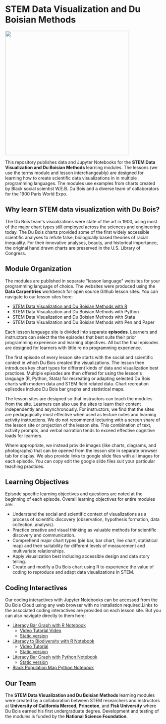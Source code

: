 # STEM Data Visualization and Du Boisian Methods

<div>
<img src="https://github.com/carpentries-incubator/R-Data-Viz-with-Du-Bois/blob/main/episodes/files/du-bois-title.png?raw=true"
width="400" />
</div>

This repository publishes data and Jupyter Notebooks for the **STEM Data Visualization 
and Du Boisian Methods** learning modules. The lessons (we use the terms module 
and lesson interchangeably) are designed for learning how 
to create scientific data visualizations in in multiple programming languages.
The modules use examples from charts created by Black social scientist W.E.B. 
Du Bois and a diverse team of collaborators for the 1900 Paris World Expo.

## Why learn STEM data visualization with Du Bois?

The Du Bois team's visualizations were state of the art in 1900, using most of
the major chart types still employed across the sciences and engineering today.
The Du Bois charts provided some of the first widely accessible scientific 
analyses to refute false, biologically based theories of racial inequality. For
their innovative analyses, beauty, and historical importance, the original 
hand drawn charts are preserved in the U.S. Library of Congress.

## Module Organization

The modules are published in separate "lesson language" websites for your programming language of
choice. The websites were produced using the **Data Carpentries** workbench for
open source Github lesson sites. You can navigate to our lesson sites here:
* [STEM Data Visualization and Du Boisian Methods with R](https://carpentries-incubator.github.io/R-Data-Viz-with-Du-Bois/)
* STEM Data Visualization and Du Boisian Methods with Python
* STEM Data Visualization and Du Boisian Methods with Stata
* STEM Data Visualization and Du Boisian Methods with Pen and Paper

Each lesson language site is divided into separate **episodes**. Learners and instructors
can select the the episodes that best suite their prior programming experience and
learning objectives. All but the final episodes are designed for learners with little
re no programming experience.

The first episode of every lesson site starts with the social and scientific context
in which Du Bois created the visualizations. The lesson then introduces
key chart types for different kinds of data and visualization best practices. 
Multiple episodes are then offered for using the lesson's language (R, Python, Stata) 
for recreating or adapting selected Du Bois charts with modern data and STEM field related
data. Chart recreation eplisodes include Du Bois bar graphs and statistical maps.

The lesson sites are designed so that instructors can teach the modules
from the site. Learners can also use the sites to learn their content independently
and asynchronously. For instructors, we find that the sites are pedagogically
most effective when used as lecture notes and learning activity instructions. We do not
recommend lecturing with a screen share of the lesson site or projection of the lesson site.
This combination of text, activity prompts, and verbal narration tends to exceed effective
cognitive loads for learners.

Where appropriate, we instead provide images (like charts, diagrams, and photographs)
that can be opened from the lesson site in separate browser tab for display. We also
provide links to google slide files with all images for each episode. You can copy
edit the google slide files suit your particular teaching practices.

## Learning Objectives

Episode specific learning objectives and questions are noted at the beginning of each
episode. Overall learning objectives for entire modules are:
* Understand the social and scientific context of visualizations as a process of
scientific discovery (observation, hypothesis formation, data collection, analysis).
* Practice creative and visual thinking as valuable methods for scientific
discovery and communication.
* Comprehend major chart types (pie bar, bar chart, line chart, statistical map)
and their suitability for different levels of measurement and multivariate
relationships.
* Apply visualization best including accessible design and data story telling.
* Create and modify a Du Bois chart using R to experience the value of coding
to reproduce and adapt data visualizations in STEM.

## Coding Interactives

Our coding interactives with Jupyter Notebooks   can be accessed from the Du Bois
Cloud using any web browser with no installation required.Links to the associated
coding interactives are provided on each lesson site.  But you can also navigate 
directly to them here:
* [Literacy Bar Graph with R Notebook](http://dubois.2i2c.cloud/hub/user-redirect/git-pull?repo=https%3A%2F%2Fgithub.com%2FHigherEdData%2FDu-Bois-STEM&urlpath=tree%2FDu-Bois-STEM%2Fr_literacy_dubois.ipynb&branch=main)
  * [Video Tutorial Video](https://drive.google.com/file/d/1ld6zO3PAOv-2vvkHhK5Guq9O3TT4GnHN/view?usp=sharing)
  * [Static version]()
* [Literacy to Biodiversity with R Notebook](https://dubois.2i2c.cloud/hub/user-redirect/git-pull?repo=https%3A%2F%2Fgithub.com%2FHigherEdData%2FDu-Bois-STEM&urlpath=tree%2FDu-Bois-STEM%2Fr_literacy_biodiversity_dubois.ipynb&branch=main)
  * [Video Tutorial](https://drive.google.com/file/d/13gA01M3Vw0Y5udUOFjUnx8GI2ZDCXArh/view?usp=drive_web)
  * [Static version]()
* [Literacy Bar Graph with Python Notebook](http://dubois.2i2c.cloud/hub/user-redirect/git-pull?repo=https%3A%2F%2Fgithub.com%2FHigherEdData%2FDu-Bois-STEM&urlpath=tree%2FDu-Bois-STEM%2Fpython_literacy_dubois.ipynb&branch=main)
  * [Static version]()
* [Black Population Map Python Notebook](https://dubois.2i2c.cloud/hub/user-redirect/git-pull?repo=https%3A%2F%2Fgithub.com%2FHigherEdData%2FDu-Bois-STEM&urlpath=tree%2FDu-Bois-STEM%2Fpython_popmap_dubois.ipynb&branch=main)


## Our Team

The **STEM Data Visualization and Du Boisian Methods** learning modules were created by
a collaboration between STEM researchers and instructors at **University of California 
Merced**, **Princeton**, and **Fisk University** where Du Bois earned his first 
undergraduate degree. Development and testing of the modules is funded by the 
**National Science Foundation**.
